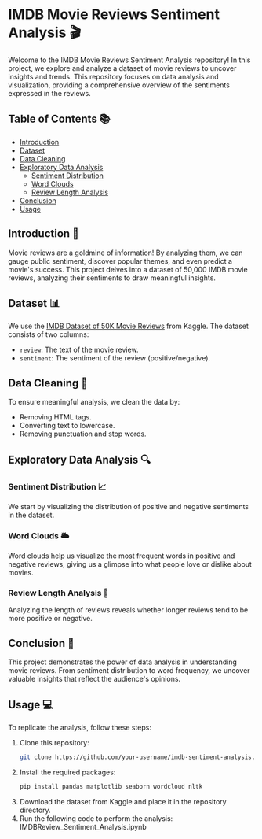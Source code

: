 # IMDB Movie Reviews Sentiment Analysis 🎬

Welcome to the IMDB Movie Reviews Sentiment Analysis repository! In this project, we explore and analyze a dataset of movie reviews to uncover insights and trends. This repository focuses on data analysis and visualization, providing a comprehensive overview of the sentiments expressed in the reviews.

## Table of Contents 📚

- [Introduction](#introduction)
- [Dataset](#dataset)
- [Data Cleaning](#data-cleaning)
- [Exploratory Data Analysis](#exploratory-data-analysis)
  - [Sentiment Distribution](#sentiment-distribution)
  - [Word Clouds](#word-clouds)
  - [Review Length Analysis](#review-length-analysis)
- [Conclusion](#conclusion)
- [Usage](#usage)

## Introduction 🚀

Movie reviews are a goldmine of information! By analyzing them, we can gauge public sentiment, discover popular themes, and even predict a movie's success. This project delves into a dataset of 50,000 IMDB movie reviews, analyzing their sentiments to draw meaningful insights.

## Dataset 📊

We use the [IMDB Dataset of 50K Movie Reviews](https://www.kaggle.com/datasets/lakshmi25npathi/imdb-dataset-of-50k-movie-reviews) from Kaggle. The dataset consists of two columns:
- `review`: The text of the movie review.
- `sentiment`: The sentiment of the review (positive/negative).

## Data Cleaning 🧹

To ensure meaningful analysis, we clean the data by:
- Removing HTML tags.
- Converting text to lowercase.
- Removing punctuation and stop words.

## Exploratory Data Analysis 🔍

### Sentiment Distribution 📈

We start by visualizing the distribution of positive and negative sentiments in the dataset.

### Word Clouds 🌥️

Word clouds help us visualize the most frequent words in positive and negative reviews, giving us a glimpse into what people love or dislike about movies.

### Review Length Analysis 📏

Analyzing the length of reviews reveals whether longer reviews tend to be more positive or negative.

## Conclusion 🎉

This project demonstrates the power of data analysis in understanding movie reviews. From sentiment distribution to word frequency, we uncover valuable insights that reflect the audience's opinions.

## Usage 💻

To replicate the analysis, follow these steps:

1. Clone this repository:
    ```bash
    git clone https://github.com/your-username/imdb-sentiment-analysis.git
    ```
2. Install the required packages:
    ```bash
    pip install pandas matplotlib seaborn wordcloud nltk
    ```
3. Download the dataset from Kaggle and place it in the repository directory.
4. Run the following code to perform the analysis: IMDBReview_Sentiment_Analysis.ipynb
